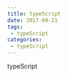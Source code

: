 ```yaml
---
title: typeScript
date: 2017-09-21
tags:
 - typeScript
categories: 
 - typeScript
---
```


typeScript